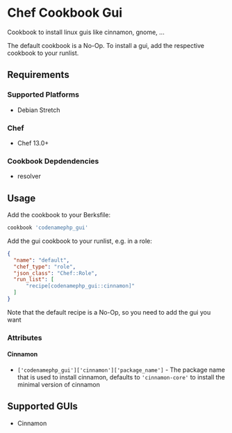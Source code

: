 # Chef Cookbook Gui

Cookbook to install linux guis like cinnamon, gnome, ...

The default cookbook is a No-Op. To install a gui, add the respective cookbook to your runlist.

## Requirements

### Supported Platforms

- Debian Stretch

### Chef

- Chef 13.0+

### Cookbook Depdendencies

- resolver

## Usage

Add the cookbook to your Berksfile:

```ruby
cookbook 'codenamephp_gui'
```

Add the gui cookbook to your runlist, e.g. in a role:

```json
{
  "name": "default",
  "chef_type": "role",
  "json_class": "Chef::Role",
  "run_list": [
	  "recipe[codenamephp_gui::cinnamon]"
  ]
}
```

Note that the default recipe is a No-Op, so you need to add the gui you want

### Attributes

#### Cinnamon

- `['codenamephp_gui']['cinnamon']['package_name']` - The package name that is used 
  to install cinnamon, defaults to `'cinnamon-core'` to install the minimal version of cinnamon
  
## Supported GUIs

- Cinnamon